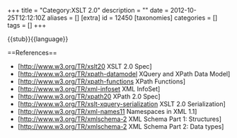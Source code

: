 +++
title = "Category:XSLT 2.0"
description = ""
date = 2012-10-25T12:12:10Z
aliases = []
[extra]
id = 12450
[taxonomies]
categories = []
tags = []
+++

{{stub}}{{language}}

==References==
* [http://www.w3.org/TR/xslt20 XSLT 2.0 Spec]
* [http://www.w3.org/TR/xpath-datamodel XQuery and XPath Data Model]
* [http://www.w3.org/TR/xpath-functions XPath Functions]
* [http://www.w3.org/TR/xml-infoset XML InfoSet]
* [http://www.w3.org/TR/xpath20 XPath 2.0 Spec]
* [http://www.w3.org/TR/xslt-xquery-serialization XSLT 2.0 Serialization]
* [http://www.w3.org/TR/xml-names11 Namespaces in XML 1.1]
* [http://www.w3.org/TR/xmlschema-2 XML Schema Part 1: Structures]
* [http://www.w3.org/TR/xmlschema-2 XML Schema Part 2: Data types]
